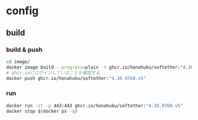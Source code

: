 # config
## build
### build & push
```sh
cd image/
docker image build --progress=plain -t ghcr.io/honahuku/softether:"4.38.9760.v5" -f Dockerfile --build-arg SERVER_PASS=xxx .
# ghcr.ioにログインしていることを確認する
docker push ghcr.io/honahuku/softether:"4.38.9760.v5"
```
### run
```sh
docker run -it -p 443:443 ghcr.io/honahuku/softether:"4.38.9760.v5"
docker stop $(docker ps -q)
```

